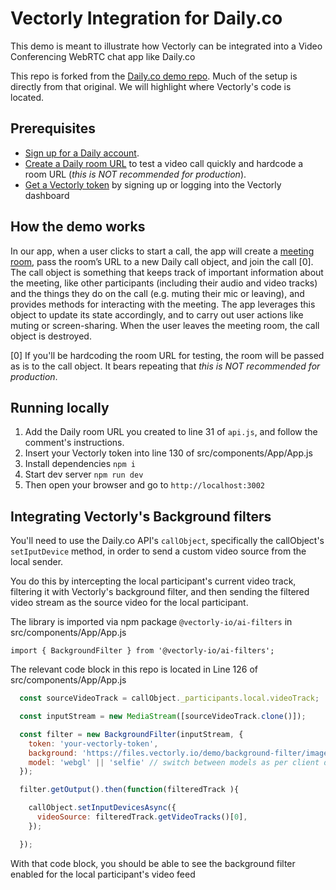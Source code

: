 # Vectorly Integration for Daily.co

This demo is meant to illustrate how Vectorly can be integrated into a Video Conferencing WebRTC chat app like Daily.co

This repo is forked from the [Daily.co demo repo](https://github.com/daily-demos/call-object-react). Much of the setup is directly from that original. We will highlight where Vectorly's code is located.


## Prerequisites

- [Sign up for a Daily account](https://dashboard.daily.co/signup).
- [Create a Daily room URL](https://help.daily.co/en/articles/4202139-creating-and-viewing-rooms) to test a video call quickly and hardcode a room URL (_this is NOT recommended for production_).
- [Get a Vectorly token](https://upscaler.vectorly.io/) by signing up or logging into the Vectorly dashboard
## How the demo works

In our app, when a user clicks to start a call, the app will create a [meeting room](https://docs.daily.co/reference#rooms), pass the room’s URL to a new Daily call object, and join the call [0]. The call object is something that keeps track of important information about the meeting, like other participants (including their audio and video tracks) and the things they do on the call (e.g. muting their mic or leaving), and provides methods for interacting with the meeting. The app leverages this object to update its state accordingly, and to carry out user actions like muting or screen-sharing. When the user leaves the meeting room, the call object is destroyed.

[0] If you'll be hardcoding the room URL for testing, the room will be passed as is to the call object. It bears repeating that _this is NOT recommended for production_.

## Running locally

1. Add the Daily room URL you created to line 31 of `api.js`, and follow the comment's instructions.
2. Insert your Vectorly token into line 130 of src/components/App/App.js
3. Install dependencies `npm i`
4. Start dev server `npm run dev`
5. Then open your browser and go to `http://localhost:3002`

## Integrating Vectorly's Background filters

You'll need to use the Daily.co API's `callObject`, specifically the callObject's `setIputDevice` method, in order to send a custom video source from the local sender.


You do this by intercepting the local participant's current video track, filtering it with Vectorly's background filter, and then sending the filtered video stream as the source video for the local participant.


The library is imported via npm package `@vectorly-io/ai-filters` in src/components/App/App.js

```
import { BackgroundFilter } from '@vectorly-io/ai-filters';
```

The relevant code block in this repo is located in Line 126 of src/components/App/App.js

```javascript
  const sourceVideoTrack = callObject._participants.local.videoTrack;

  const inputStream = new MediaStream([sourceVideoTrack.clone()]);

  const filter = new BackgroundFilter(inputStream, {
    token: 'your-vectorly-token',
    background: 'https://files.vectorly.io/demo/background-filter/images/virtual-background-1.jpg',
    model: 'webgl' || 'selfie' // switch between models as per client device performance; read more here: https://vectorly.io/docs/docs-page.html#item-webgl-model
  });

  filter.getOutput().then(function(filteredTrack ){

    callObject.setInputDevicesAsync({
      videoSource: filteredTrack.getVideoTracks()[0],
    });

  });
 ```



With that code block, you should be able to see the background filter enabled for the local participant's video feed

